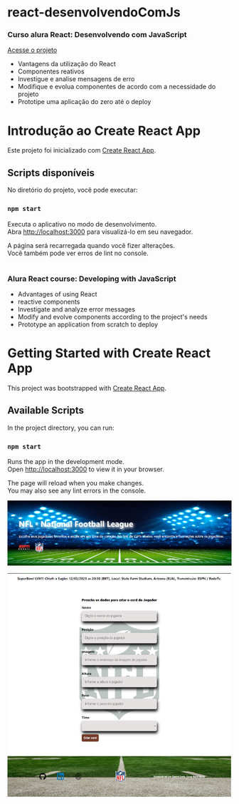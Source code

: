 # react-desenvolvendoComJs
### Curso alura React: Desenvolvendo com JavaScript
<a href='https://react-desenvolvendo-com-js-b144.vercel.app/'>Acesse o projeto</a>

- Vantagens da utilização do React
- Componentes reativos
- Investigue e analise mensagens de erro
- Modifique e evolua componentes de acordo com a necessidade do projeto
- Prototipe uma aplicação do zero até o deploy


# Introdução ao Create React App

Este projeto foi inicializado com [Create React App](https://github.com/facebook/create-react-app).

## Scripts disponíveis

No diretório do projeto, você pode executar:

### `npm start`

Executa o aplicativo no modo de desenvolvimento.\
Abra [http://localhost:3000](http://localhost:3000) para visualizá-lo em seu navegador.

A página será recarregada quando você fizer alterações.\
Você também pode ver erros de lint no console.

#
#
### Alura React course: Developing with JavaScript

- Advantages of using React
- reactive components
- Investigate and analyze error messages
- Modify and evolve components according to the project's needs
- Prototype an application from scratch to deploy

# Getting Started with Create React App

This project was bootstrapped with [Create React App](https://github.com/facebook/create-react-app).

## Available Scripts

In the project directory, you can run:

### `npm start`

Runs the app in the development mode.\
Open [http://localhost:3000](http://localhost:3000) to view it in your browser.

The page will reload when you make changes.\
You may also see any lint errors in the console.


<a href='https://react-desenvolvendo-com-js-b144.vercel.app/'><img src="https://github.com/danielcosta010/react-desenvolvendoComJs/blob/main/organo/public/img/banerprojeto.png#vitrinedev" alt="Foto do banner do site" style="width: 600px"></a>

<a href='https://react-desenvolvendo-com-js-b144.vercel.app/'><img src="https://github.com/danielcosta010/react-desenvolvendoComJs/blob/main/organo/public/img/capaprojeto.png#vitrinedev" alt="Foto da capa do site" style="width: 600px"></a>
